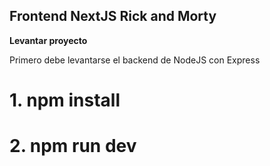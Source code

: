 ## Frontend NextJS Rick and Morty

**Levantar proyecto**

Primero debe levantarse el backend de NodeJS con Express

# 1. npm install
# 2. npm run dev